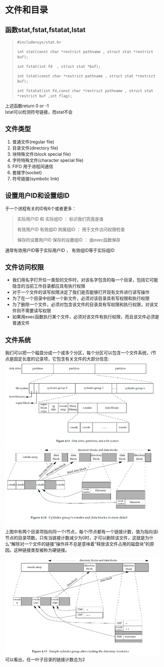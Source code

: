 文件和目录
==========

函数stat,fstat,fstatat,lstat
----------------------------

> `#include<sys/stat.h>`
> 
> `int stat(const char *restrict pathname , struct stat *restrict buf);`
> 
> `int fstat(int fd  , struct stat *buf);`
> 
> `int lstat(const char *restrict pathname , struct stat *restrict buf);`
> 
> `int fstatat(int fd,const char *restrict pathname , struct stat *restrict buf ,int flag);`
>
上述函数return 0 or -1    
lstat可以检测符号链接，而stat不会

文件类型
--------

1. 普通文件(regular file)        
2. 目录文件(directory file)        
3. 块特殊文件(block special file)          
4. 字符特殊文件(character special file)        
5. FIFO 用于进程间通信    
6. 套接字(socket)      
7. 符号链接(symbolic link)

设置用户ID和设置组ID
--------------------

于一个进程有关的ID有6个或者更多：

> 实际用户ID 和 实际组ID ： 标识我们究竟是谁
> 
> 有效用户ID 有效组ID 附属组ID ： 用于文件访问权限检查
> 
> 保存的设置用户ID 保存的设置组ID ： 由exec函数保存

通常有效用户ID等于实际用户ID ， 有效组ID等于实际组ID   

文件访问权限
------------

* 我们用名字打开任一类型的文件时，对该名字包含的每一个目录，包括它可能隐含的当前工作目录都应具有执行权限    
* 对于一个文件的读写权限决定了我们是否能够打开现有文件进行读写操作   
* 为了在一个目录中创建一个新文件，必须对该目录具有写权限和执行权限   
* 为了删除一个文件，必须对包含该文件的目录具有写权限和执行权限，对该文件则不需要读写权限     
* 如果用exec函数执行某个文件，必须对该文件有执行权限，而且该文件必须是普通文件    

文件系统
--------

我们可以把一个磁盘分成一个或多个分区，每个分区可以包含一个文件系统，i节点是固定长度的记录项，它包含有关文件的大部分信息:          
![文件系统](./FileSystem.jpg "FileSystem")
![较详细的柱面组的i节点和数据块](./zhumianzu.jpg)

上图中有两个目录项指向同一个i节点，每个i节点都有一个链接计数，值为指向该i节点的目录项数，只有当链接计数减少为0时，才可以删除该文件，这就是为什么“解除对一个文件的链接”操作并不总是意味着“释放该文件占用的磁盘块”的原因。这种链接类型被称为硬链接。   

![文件系统实例](./FSInstance.jpg)     
可以看出，任一叶子目录的链接计数总为2



